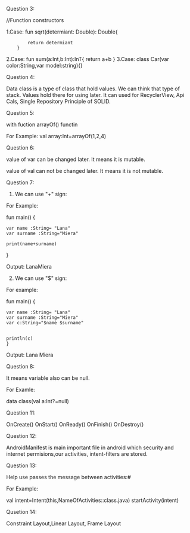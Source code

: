Question 3:

//Function constructors

1.Case: fun sqrt(determiant: Double): Double{

            return determiant
        }

2.Case: fun sum(a:Int,b:Int):InT{
       return a+b
}
3.Case: class Car(var color:String,var model:string){}



Question 4:


Data class is a type of class that hold values. We can think that type of stack. Values hold there for using later. It can used for RecyclerView, Api Cals, Single Repository Principle of SOLID.


Question 5:

with fuction arrayOf() functin


For Example: val  array:Int=arrayOf(1,2,4)

Question 6:

value of var can be changed later. It means it is mutable.

value of val can not be changed later. It means it is not mutable.

Question 7:

1. We can use "+" sign:


For Example:

fun main() {
    
    var name :String= "Lana"
    var surname :String="Miera"
    
    print(name+surname)
   
}

Output: LanaMiera

2. We can use "$" sign:

For example:

fun main() {
    
    var name :String= "Lana"
    var surname :String="Miera"
    var c:String="$name $surname"
    
    
    println(c)
    }
   
Output: Lana  Miera

Question 8:

It means variable also can be null.

For Examle:

data class(val a:Int?=null)

Question 11:

OnCreate()
OnStart()
OnReady()
OnFinish()
OnDestroy()

Question 12:

AndroidManifest is main important file in android which security and internet permisions,our activities, intent-filters are stored.

Question 13:

Help use passes the message between activities:#

For Example: 

val intent=Intent(this,NameOfActivities::class.java)
startActivity(intent)


Qusetion 14:

Constraint Layout,Linear Layout, Frame Layout















